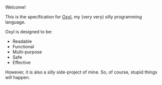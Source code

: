 Welcome!

This is the specification for [Oxyl](https://github.com/cogsandsquigs/oxyl), my (very very) silly programming language.

Oxyl is designed to be:

- Readable
- Functional
- Multi-purpose
- Safe
- Effective

However, it is also a silly side-project of mine. So, of course, stupid things will happen.
